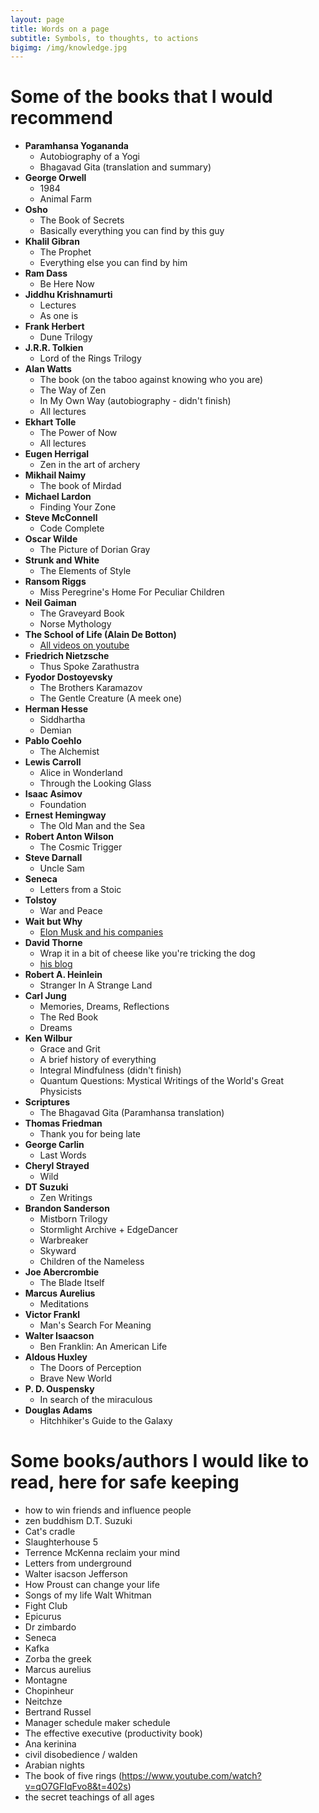 ```yaml
---
layout: page
title: Words on a page
subtitle: Symbols, to thoughts, to actions
bigimg: /img/knowledge.jpg
---
```

# Some of the books that I would recommend

* **Paramhansa Yogananda**
  * Autobiography of a Yogi
  * Bhagavad Gita (translation and summary)
* **George Orwell**
  * 1984
  * Animal Farm
* **Osho**
  * The Book of Secrets
  * Basically everything you can find by this guy
* **Khalil Gibran**
  * The Prophet
  * Everything else you can find by him
* **Ram Dass**
  * Be Here Now
* **Jiddhu Krishnamurti**
  * Lectures
  * As one is
* **Frank Herbert**
  * Dune Trilogy
* **J.R.R. Tolkien**
  * Lord of the Rings Trilogy
* **Alan Watts**
  * The book (on the taboo against knowing who you are)
  * The Way of Zen
  * In My Own Way (autobiography - didn't finish)
  * All lectures
* **Ekhart Tolle**
  * The Power of Now
  * All lectures
* **Eugen Herrigal**  
  * Zen in the art of archery
* **Mikhail Naimy**
  * The book of Mirdad
* **Michael Lardon**
  * Finding Your Zone
* **Steve McConnell**
  * Code Complete
* **Oscar Wilde**
  * The Picture of Dorian Gray
* **Strunk and White**
  * The Elements of Style
* **Ransom Riggs** 
  * Miss Peregrine's Home For Peculiar Children
* **Neil Gaiman**
  * The Graveyard Book
  * Norse Mythology
* **The School of Life (Alain De Botton)**
  * [All videos on youtube](https://www.youtube.com/user/schooloflifechannel)
* **Friedrich Nietzsche**
  * Thus Spoke Zarathustra
* **Fyodor Dostoyevsky**
  * The Brothers Karamazov
  * The Gentle Creature (A meek one)
* **Herman Hesse**
  * Siddhartha 
  * Demian
* **Pablo Coehlo**
  * The Alchemist
* **Lewis Carroll**
  * Alice in Wonderland
  * Through the Looking Glass
* **Isaac Asimov**
  * Foundation
* **Ernest Hemingway**
  * The Old Man and the Sea
* **Robert Anton Wilson**
  * The Cosmic Trigger
* **Steve Darnall**
  * Uncle Sam
* **Seneca**
  * Letters from a Stoic
* **Tolstoy**
  * War and Peace
* **Wait but Why**
  * [Elon Musk and his companies](https://waitbutwhy.com/2017/03/elon-musk-post-series.html)
* **David Thorne**
  * Wrap it in a bit of cheese like you're tricking the dog
  * [his blog](http://www.27bslash6.com/)
* **Robert A. Heinlein**
  * Stranger In A Strange Land
* **Carl Jung**
  * Memories, Dreams, Reflections
  * The Red Book
  * Dreams
* **Ken Wilbur**
  * Grace and Grit
  * A brief history of everything
  * Integral Mindfulness (didn't finish)
  * Quantum Questions: Mystical Writings of the World's Great Physicists
* **Scriptures**
  * The Bhagavad Gita (Paramhansa translation)
* **Thomas Friedman**
  * Thank you for being late
* **George Carlin**
  * Last Words
* **Cheryl Strayed**
  * Wild
* **DT Suzuki**
  * Zen Writings
* **Brandon Sanderson**
  * Mistborn Trilogy
  * Stormlight Archive + EdgeDancer
  * Warbreaker
  * Skyward
  * Children of the Nameless
* **Joe Abercrombie**
  * The Blade Itself
* **Marcus Aurelius**
  * Meditations
* **Victor Frankl**
  * Man's Search For Meaning
* **Walter Isaacson**
  * Ben Franklin: An American Life
* **Aldous Huxley**
  * The Doors of Perception
  * Brave New World
* **P. D. Ouspensky**
  * In search of the miraculous
* **Douglas Adams**
  * Hitchhiker's Guide to the Galaxy


# Some books/authors I would like to read, here for safe keeping

* how to win friends and influence people
* zen buddhism D.T. Suzuki
* Cat's cradle
* Slaughterhouse 5
* Terrence McKenna reclaim your mind
* Letters from underground
* Walter isacson Jefferson
* How Proust can change your life
* Songs of my life Walt Whitman
* Fight Club
* Epicurus
* Dr zimbardo
* Seneca
* Kafka
* Zorba the greek
* Marcus aurelius
* Montagne
* Chopinheur
* Neitchze
* Bertrand Russel
* Manager schedule maker schedule
* The effective executive (productivity book)
* Ana kerinina
* civil disobedience / walden
* Arabian nights
* The book of five rings (https://www.youtube.com/watch?v=qO7GFIqFvo8&t=402s)
* the secret teachings of all ages
